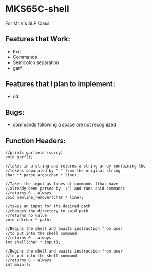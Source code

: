 # MKS65C-shell
For Mr.K's SLP Class

Features that Work:
-
- Exit
- Commands
- Semicolon separation
- garf

Features that I plan to implement:
-
- cd

Bugs:
-
- commands following a space are not recognized

Function Headers:
-
```
//prints garfield (sorry)
void garf();

//takes in a string and returns a string array containing the
//tokens separated by " " from the original string
char ** parse_args(char * line);

//Takes the input as lines of commands (that have 
//already been parsed by ';') and runs said commands
//returns 0 - always
void newline_remover(char * line);

//takes an input for the desired path
//changes the directory to said path
//returns no value
void cd(char * path)

//Begins the shell and awaits instruction from user
//to put into the shell command
//returns 0 - always
int shell(char * input);

//Begins the shell and awaits instruction from user
//to put into the shell command
//returns 0 - always
int main();
```
